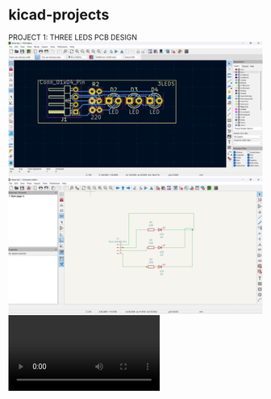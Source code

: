 # kicad-projects

PROJECT 1: THREE LEDS PCB DESIGN 
![image alt](https://github.com/PattanJaveedKhan/kicad-projects/blob/main/Screenshot%202025-08-31%20155253.png)
![image alt](https://github.com/PattanJaveedKhan/kicad-projects/blob/main/Screenshot%202025-08-31%20155921.png)
![image alt](https://github.com/PattanJaveedKhan/kicad-projects/blob/main/kicad%201st%20project.mp4)
